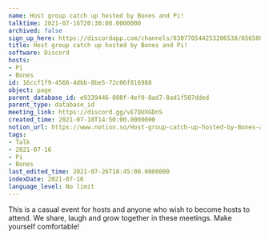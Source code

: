 ```yaml
---
name: Host group catch up hosted by Bones and Pi!
talktime: 2021-07-16T20:30:00.0000000
archived: false
sign_up_here: https://discordapp.com/channels/830770544253206538/856580095464046620/863309109738078228
title: Host group catch up hosted by Bones and Pi!
software: Discord
hosts:
- Pi
- Bones
id: 16ccf1f9-4566-4dbb-8be5-72c06f816988
object: page
parent_database_id: e9339446-880f-4ef0-8ad7-8ad1f507dded
parent_type: database_id
meeting_link: https://discord.gg/vE7QUXGDnS
created_time: 2021-07-10T14:50:00.0000000
notion_url: https://www.notion.so/Host-group-catch-up-hosted-by-Bones-and-Pi-16ccf1f945664dbb8be572c06f816988
tags:
- Talk
- 2021-07-16
- Pi
- Bones
last_edited_time: 2021-07-26T18:45:00.0000000
indexDate: 2021-07-16
language_level: No limit
---
```


This is a casual event for hosts and anyone who wish to become hosts to attend.  We share, laugh and grow together in these meetings.  Make yourself comfortable!






